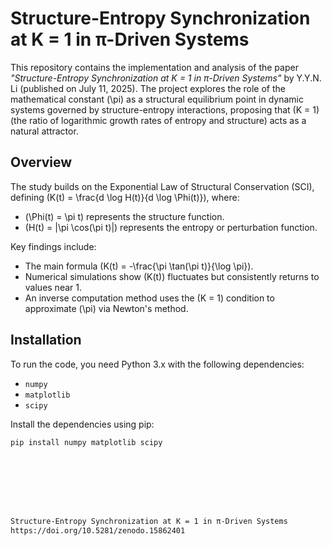 # Structure-Entropy Synchronization at K = 1 in π-Driven Systems

This repository contains the implementation and analysis of the paper *"Structure-Entropy Synchronization at K = 1 in π-Driven Systems"* by Y.Y.N. Li (published on July 11, 2025). The project explores the role of the mathematical constant \(\pi\) as a structural equilibrium point in dynamic systems governed by structure-entropy interactions, proposing that \(K = 1\) (the ratio of logarithmic growth rates of entropy and structure) acts as a natural attractor.

## Overview

The study builds on the Exponential Law of Structural Conservation (SCI), defining \(K(t) = \frac{d \log H(t)}{d \log \Phi(t)}\), where:
- \(\Phi(t) = \pi t\) represents the structure function.
- \(H(t) = |\pi \cos(\pi t)|\) represents the entropy or perturbation function.

Key findings include:
- The main formula \(K(t) = -\frac{\pi \tan(\pi t)}{\log \pi}\).
- Numerical simulations show \(K(t)\) fluctuates but consistently returns to values near 1.
- An inverse computation method uses the \(K = 1\) condition to approximate \(\pi\) via Newton's method.

## Installation

To run the code, you need Python 3.x with the following dependencies:
- `numpy`
- `matplotlib`
- `scipy`

Install the dependencies using pip:
```bash
pip install numpy matplotlib scipy








Structure-Entropy Synchronization at K = 1 in π-Driven Systems
https://doi.org/10.5281/zenodo.15862401
